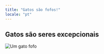 ```yaml
---
title: "Gatos são fofos!"
locale: "pt"
---
```


## Gatos são seres excepcionais

![Um gato fofo](http://placeimg.com/640/480/animals)
